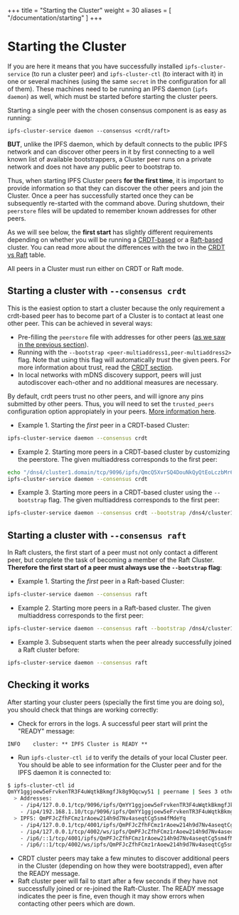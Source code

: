 +++
title = "Starting the Cluster"
weight = 30
aliases = [
    "/documentation/starting"
]
+++

# Starting the Cluster

If you are here it means that you have successfully installed `ipfs-cluster-service` (to run a cluster peer) and `ipfs-cluster-ctl` (to interact with it) in one or several machines (using the same `secret` in the configuration for all of them). These machines need to be running an IPFS daemon (`ipfs daemon`) as well, which must be started before starting the cluster peers.

Starting a single peer with the chosen consensus component is as easy as running:

```
ipfs-cluster-service daemon --consensus <crdt/raft>
```

**BUT**, unlike the IPFS daemon, which by default connects to the public IPFS network and can discover other peers in it by first connecting to a well known list of available bootstrappers, a Cluster peer runs on a private network and does not have any public peer to bootstrap to.

Thus, when starting IPFS Cluster peers **for the first time**, it is important to provide information so that they can discover the other peers and join the Cluster. Once a peer has successfully started once they can be subsequently re-started with the command above. During shutdown, their `peerstore` files will be updated to remember known addresses for other peers.

As we will see below, the **first start** has slightly different requirements depending on whether you will be running a [CRDT-based](/documentation/administration/consensus#crdt) or a [Raft-based](/documentation/administration/consensus#raft) cluster. You can read more about the differences with the two in the [CRDT vs Raft](/documentation/administration/consensus#crdt-vs-raft-comparison) table.

<div class="tipbox warning">All peers in a Cluster must run either on CRDT or Raft mode.</div>


## Starting a cluster with `--consensus crdt`

This is the easiest option to start a cluster because the only requirement a crdt-based peer has to become part of a Cluster is to contact at least one other peer. This can be achieved in several ways:

* Pre-filling the `peerstore` file with addresses for other peers ([as we saw in the previous section](/documentation/getting-started/setup/#the-peerstore-file)).
* Running with the `--bootstrap <peer-multiaddress1,peer-multiaddress2>` flag. Note that using this flag will automatically *trust* the given peers. For more information about trust, read the [CRDT section](/documentation/administration/consensus#crdt).
* In local networks with mDNS discovery support, peers will just autodiscover each-other and no additional measures are necessary.

<div class="tipbox warning">By default, crdt peers trust no other peers, and will ignore any pins submitted by other peers. Thus, you will need to set the <code>trusted_peers</code> configuration option appropiately in your peers. <a href="/documentation/administration/security#the-trusted-peers-in-crdt-mode">More information here</a>.</div>

* Example 1. Starting the *first* peer in a CRDT-based Cluster:

```sh
ipfs-cluster-service daemon --consensus crdt
```

* Example 2. Starting more peers in a CRDT-based cluster by customizing the peerstore. The given multiaddress corresponds to the first peer:

```sh
echo "/dns4/cluster1.domain/tcp/9096/ipfs/QmcQ5XvrSQ4DouNkQyQtEoLczbMr6D9bSenGy6WQUCQUBt" >> ~/.ipfs-cluster/peerstore
ipfs-cluster-service daemon --consensus crdt
```

* Example 3. Starting more peers in a CRDT-based cluster using the `--bootstrap` flag. The given multiaddress corresponds to the first peer:

```sh
ipfs-cluster-service daemon --consensus crdt --bootstrap /dns4/cluster1.domain/tcp/9096/ipfs/QmcQ5XvrSQ4DouNkQyQtEoLczbMr6D9bSenGy6WQUCQUBt
```

## Starting a cluster with `--consensus raft`

In Raft clusters, the first start of a peer must not only contact a different peer, but complete the task of becoming a member of the Raft Cluster. **Therefore the first start of a peer must always use the `--bootstrap` flag**:

* Example 1. Starting the *first* peer in a Raft-based Cluster:

```sh
ipfs-cluster-service daemon --consensus raft
```

* Example 2. Starting more peers in a Raft-based cluster. The given multiaddress corresponds to the first peer:

```sh
ipfs-cluster-service daemon --consensus raft --bootstrap /dns4/cluster1.domain/tcp/9096/ipfs/QmcQ5XvrSQ4DouNkQyQtEoLczbMr6D9bSenGy6WQUCQUBt
```

* Example 3. Subsequent starts when the peer already successfully joined a Raft cluster before:

```sh
ipfs-cluster-service daemon --consensus raft
```

## Checking it works

After starting your cluster peers (specially the first time you are doing so), you should check that things are working correctly:

* Check for errors in the logs. A successful peer start will print the "READY" message:

```text
INFO    cluster: ** IPFS Cluster is READY **
```


* Run `ipfs-cluster-ctl id` to verify the details of your local Cluster peer. You should be able to see information for the Cluster peer and for the IPFS daemon it is connected to:

```sh
$ ipfs-cluster-ctl id
QmYY1ggjoew5eFrvkenTR3F4uWqtkBkmgfJk8g9Qqcwy51 | peername | Sees 3 other peers
  > Addresses:
    - /ip4/127.0.0.1/tcp/9096/ipfs/QmYY1ggjoew5eFrvkenTR3F4uWqtkBkmgfJk8g9Qqcwy51
    - /ip4/192.168.1.10/tcp/9096/ipfs/QmYY1ggjoew5eFrvkenTR3F4uWqtkBkmgfJk8g9Qqcwy51
  > IPFS: QmPFJcZfhFCmz1rAoew214h9d7Nv4aseqtCg5sm4fMdeYq
    - /ip4/127.0.0.1/tcp/4001/ipfs/QmPFJcZfhFCmz1rAoew214h9d7Nv4aseqtCg5sm4fMdeYq
    - /ip4/127.0.0.1/tcp/4002/ws/ipfs/QmPFJcZfhFCmz1rAoew214h9d7Nv4aseqtCg5sm4fMdeYq
    - /ip6/::1/tcp/4001/ipfs/QmPFJcZfhFCmz1rAoew214h9d7Nv4aseqtCg5sm4fMdeYq
    - /ip6/::1/tcp/4002/ws/ipfs/QmPFJcZfhFCmz1rAoew214h9d7Nv4aseqtCg5sm4fMdeYq
```

* CRDT cluster peers may take a few minutes to discover additional peers in the Cluster (depending on how they were bootstrapped), even after the READY message.
* Raft cluster peer will fail to start after a few seconds if they have not successfully joined or re-joined the Raft-Cluster. The READY message indicates the peer is fine, even though it may show errors when contacting other peers which are down.
